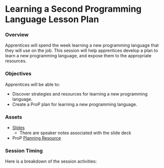 # Learning a Second Programming Language Lesson Plan

### Overview
Apprentices will spend the week learning a new programming language that they will use on the job. This session will help apprentices develop a plan to learn a new programming language, and expose them to the appropriate resources.

### Objectives
Apprentices will be able to:

* Discover strategies and resources for learning a new programming language.
* Create a ProP plan for learning a new programming language.

### Assets

* [Slides](https://docs.google.com/presentation/d/1GuRU7Tm19h8FtWlLpDn-VFYY_5IFOaI6orZthiNgK5c/edit#slide=id.gddcce021ba_0_11)
  * There are speaker notes associated with the slide deck
* ProP [Planning Resource](https://docs.google.com/document/d/1H6xvZ_Y-447WxbBHdfHTgdZHI1SIj1IW0iiNwQQpqTE/edit)

### Session Timing
Here is a breakdown of the session activities:

